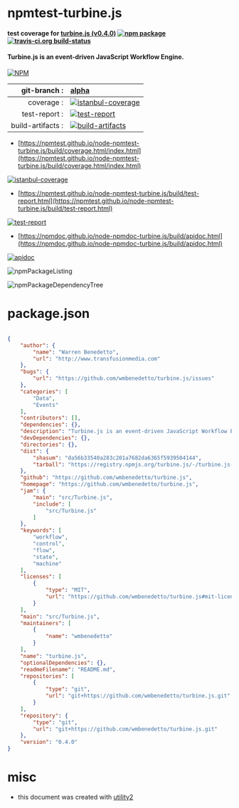 # npmtest-turbine.js

#### test coverage for  [turbine.js (v0.4.0)](https://github.com/wmbenedetto/turbine.js)  [![npm package](https://img.shields.io/npm/v/npmtest-turbine.js.svg?style=flat-square)](https://www.npmjs.org/package/npmtest-turbine.js) [![travis-ci.org build-status](https://api.travis-ci.org/npmtest/node-npmtest-turbine.js.svg)](https://travis-ci.org/npmtest/node-npmtest-turbine.js)

#### Turbine.js is an event-driven JavaScript Workflow Engine.

[![NPM](https://nodei.co/npm/turbine.js.png?downloads=true&downloadRank=true&stars=true)](https://www.npmjs.com/package/turbine.js)

| git-branch : | [alpha](https://github.com/npmtest/node-npmtest-turbine.js/tree/alpha)|
|--:|:--|
| coverage : | [![istanbul-coverage](https://npmtest.github.io/node-npmtest-turbine.js/build/coverage.badge.svg)](https://npmtest.github.io/node-npmtest-turbine.js/build/coverage.html/index.html)|
| test-report : | [![test-report](https://npmtest.github.io/node-npmtest-turbine.js/build/test-report.badge.svg)](https://npmtest.github.io/node-npmtest-turbine.js/build/test-report.html)|
| build-artifacts : | [![build-artifacts](https://npmtest.github.io/node-npmtest-turbine.js/glyphicons_144_folder_open.png)](https://github.com/npmtest/node-npmtest-turbine.js/tree/gh-pages/build)|

- [https://npmtest.github.io/node-npmtest-turbine.js/build/coverage.html/index.html](https://npmtest.github.io/node-npmtest-turbine.js/build/coverage.html/index.html)

[![istanbul-coverage](https://npmtest.github.io/node-npmtest-turbine.js/build/screenCapture.buildCi.browser.%252Ftmp%252Fbuild%252Fcoverage.lib.html.png)](https://npmtest.github.io/node-npmtest-turbine.js/build/coverage.html/index.html)

- [https://npmtest.github.io/node-npmtest-turbine.js/build/test-report.html](https://npmtest.github.io/node-npmtest-turbine.js/build/test-report.html)

[![test-report](https://npmtest.github.io/node-npmtest-turbine.js/build/screenCapture.buildCi.browser.%252Ftmp%252Fbuild%252Ftest-report.html.png)](https://npmtest.github.io/node-npmtest-turbine.js/build/test-report.html)

- [https://npmdoc.github.io/node-npmdoc-turbine.js/build/apidoc.html](https://npmdoc.github.io/node-npmdoc-turbine.js/build/apidoc.html)

[![apidoc](https://npmdoc.github.io/node-npmdoc-turbine.js/build/screenCapture.buildCi.browser.%252Ftmp%252Fbuild%252Fapidoc.html.png)](https://npmdoc.github.io/node-npmdoc-turbine.js/build/apidoc.html)

![npmPackageListing](https://npmtest.github.io/node-npmtest-turbine.js/build/screenCapture.npmPackageListing.svg)

![npmPackageDependencyTree](https://npmtest.github.io/node-npmtest-turbine.js/build/screenCapture.npmPackageDependencyTree.svg)



# package.json

```json

{
    "author": {
        "name": "Warren Benedetto",
        "url": "http://www.transfusionmedia.com"
    },
    "bugs": {
        "url": "https://github.com/wmbenedetto/turbine.js/issues"
    },
    "categories": [
        "Data",
        "Events"
    ],
    "contributors": [],
    "dependencies": {},
    "description": "Turbine.js is an event-driven JavaScript Workflow Engine.",
    "devDependencies": {},
    "directories": {},
    "dist": {
        "shasum": "da56b33540a283c201a7682da6365f5939504144",
        "tarball": "https://registry.npmjs.org/turbine.js/-/turbine.js-0.4.0.tgz"
    },
    "github": "https://github.com/wmbenedetto/turbine.js",
    "homepage": "https://github.com/wmbenedetto/turbine.js",
    "jam": {
        "main": "src/Turbine.js",
        "include": [
            "src/Turbine.js"
        ]
    },
    "keywords": [
        "workflow",
        "control",
        "flow",
        "state",
        "machine"
    ],
    "licenses": [
        {
            "type": "MIT",
            "url": "https://github.com/wmbenedetto/turbine.js#mit-license"
        }
    ],
    "main": "src/Turbine.js",
    "maintainers": [
        {
            "name": "wmbenedetto"
        }
    ],
    "name": "turbine.js",
    "optionalDependencies": {},
    "readmeFilename": "README.md",
    "repositories": [
        {
            "type": "git",
            "url": "git+https://github.com/wmbenedetto/turbine.js.git"
        }
    ],
    "repository": {
        "type": "git",
        "url": "git+https://github.com/wmbenedetto/turbine.js.git"
    },
    "version": "0.4.0"
}
```



# misc
- this document was created with [utility2](https://github.com/kaizhu256/node-utility2)
